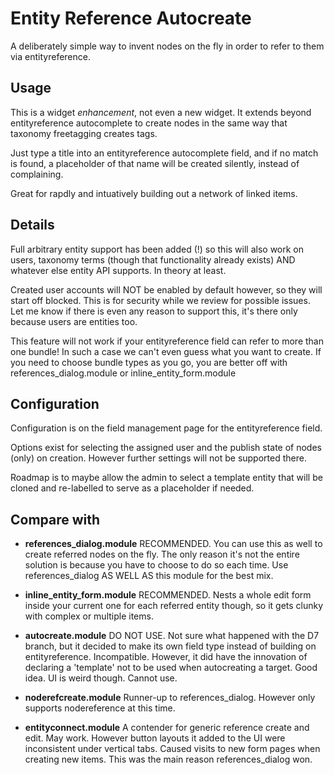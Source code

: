 # Entity Reference Autocreate

A deliberately simple way to invent nodes on the fly in order to refer to them
via entityreference.

## Usage

This is a widget _enhancement_, not even a new widget.
It extends beyond entityreference autocomplete to create nodes in the same way
that taxonomy freetagging creates tags.

Just type a title into an entityreference autocomplete field, and if no match is
found, a placeholder of that name will be created silently, instead of 
complaining.

Great for rapdly and intuatively building out a network of linked items.

## Details

Full arbitrary entity support has been added (!) so this will also work on
users, taxonomy terms (though that functionality already exists) AND
whatever else entity API supports. In theory at least.

Created user accounts will NOT be enabled by default however, so they will
start off blocked. This is for security while we review for possible issues.
Let me know if there is even any reason to support this, it's there only because
users are entities too.

This feature will not work if your entityreference field can refer to more than
one bundle! In such a case we can't even guess what you want to create.
If you need to choose bundle types as you go, you are better off
with references_dialog.module or inline_entity_form.module

## Configuration

Configuration is on the field management page for the entityreference field.

Options exist for selecting the assigned user and the publish state of nodes
(only) on creation.
However further settings will not be supported there.

Roadmap is to maybe allow the admin to select a template entity
that will be cloned and re-labelled to serve as a placeholder if needed.

## Compare with

* **references_dialog.module**
RECOMMENDED. You can use this as well to create referred nodes on the fly.
The only reason it's not the entire solution is because you have to choose 
to do so each time.
Use references_dialog AS WELL AS this module for the best mix.

* **inline_entity_form.module**
RECOMMENDED. Nests a whole edit form inside your current one for each referred
entity though, so it gets clunky with complex or multiple items.

* **autocreate.module**
DO NOT USE. Not sure what happened with the D7 branch, but it decided to make 
its own field type instead of building on entityreference. Incompatible.
However, it did have the innovation of declaring a 'template' not to be used 
when autocreating a target. Good idea. UI is weird though. Cannot use.

* **noderefcreate.module**
Runner-up to references_dialog. However only supports nodereference at this 
time.

* **entityconnect.module**
A contender for generic reference create and edit. May work.
However button layouts it added to the UI were inconsistent under vertical tabs.
Caused visits to new form pages when creating new items. 
This was the main reason references_dialog won.
